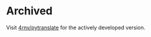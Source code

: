 # Archived
Visit [4rnv/pytranslate](https://github.com/4rnv/pytranslate) for the actively developed version.
